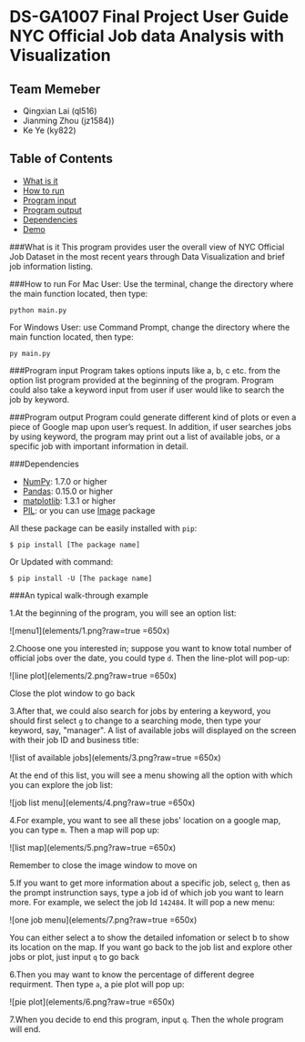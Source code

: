 DS-GA1007 Final Project User Guide
NYC Official Job data Analysis with Visualization 
======================
## Team Memeber
- Qingxian Lai (ql516)
- Jianming Zhou (jz1584))
- Ke Ye (ky822)

## Table of Contents
* [What is it](#what-is-it)
* [How to run](#how-to-run)
* [Program input](#program-input)
* [Program output](#program-output)
* [Dependencies](#dependencies)
* [Demo](#an-typical-walk-through-example)


###What is it 
This program provides user the overall view of NYC Official Job Dataset in the most recent years through Data Visualization and brief job information listing. 

###How to run
For Mac User: Use the terminal, change the directory where the main function located, then type:

~~~
python main.py
~~~
For Windows User: use Command Prompt, change the directory where the main function located, then type:

~~~
py main.py
~~~

###Program input
Program takes options inputs like a, b, c etc. from the option list program provided at the beginning of the program. Program could also take a keyword input from user if user would like to search the job by keyword. 

###Program output
Program could generate different kind of plots or even a piece of Google map upon user’s request. In addition, if user searches jobs by using keyword, the program may print out a list of available jobs, or a specific job with important information in detail. 

###Dependencies

* [NumPy](http://www.numpy.org): 1.7.0 or higher
* [Pandas](http://pandas.pydata.org/): 0.15.0 or higher
* [matplotlib](http://matplotlib.sourceforge.net/): 1.3.1 or higher
* [PIL](http://www.pythonware.com/products/pil/): or you can use [Image](http://effbot.org/imagingbook/image.htm) package

All these package can be easily installed with `pip`:

~~~
$ pip install [The package name]
~~~

Or Updated with command:

~~~
$ pip install -U [The package name]
~~~


###An typical walk-through example

1.At the beginning of the program, you will see an option list:

![menu1](elements/1.png?raw=true =650x)

2.Choose one you interested in; suppose you want to know total number of official jobs over the date, you could type `d`. Then the line-plot will pop-up: 

![line plot](elements/2.png?raw=true =650x)

Close the plot window to go back

3.After that, we could also search for jobs by entering a keyword, you should first select `g` to change to a searching mode, then type your keyword, say, "manager". A list of available jobs will displayed on the screen with their job ID and business title:

![list of available jobs](elements/3.png?raw=true =650x)

At the end of this list, you will see a menu showing all the option with which you can explore the job list:

![job list menu](elements/4.png?raw=true =650x)

4.For example, you want to see all these jobs' location on a google map, you can type `m`. Then a map will pop up:

![list map](elements/5.png?raw=true =650x)

Remember to close the image window to move on

5.If you want to get more information about a specific job, select `g`, then as the prompt instrunction says, type a job id of which job you want to learn more. For example, we select the job Id `142484`. It will pop a new menu:

![one job menu](elements/7.png?raw=true =650x)

You can either select a to show the detailed infomation or select b to show its location on the map. If you want go back to the job list and explore other jobs or plot, just input `q` to go back

6.Then you may want to know the percentage of different degree requirment. Then type `a`, a pie plot will pop up:

![pie plot](elements/6.png?raw=true =650x)

7.When you decide to end this program, input `q`. Then the whole program will end.








